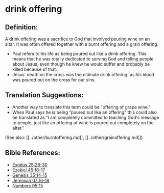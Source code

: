 # drink offering #

## Definition: ##

A drink offering was a sacrifice to God that involved pouring wine on an altar. It was often offered together with a burnt offering and a grain offering.

* Paul refers to his life as being poured out like a drink offering. This means that he was totally dedicated to serving God and telling people about Jesus, even though he knew he would suffer and probably be killed because of that.
* Jesus' death on the cross was the ultimate drink offering, as his blood was poured out on the cross for our sins.

## Translation Suggestions: ##

* Another way to translate this term could be "offering of grape wine."
* When Paul says he is being "poured out like an offering" this could also be translated as "I am completely committed to teaching God's message to people, just like an offering of wine is poured out completely on the altar."

(See also: [[../other/burntoffering.md]], [[../other/grainoffering.md]])

## Bible References: ##

* [Exodus 25:28-30](en/tn/exo/help/25/28)
* [Ezekiel 45:16-17](en/tn/ezk/help/45/16)
* [Genesis 35:14-15](en/tn/gen/help/35/14)
* [Jeremiah 07:16-18](en/tn/jer/help/07/16)
* [Numbers 05:15](en/tn/num/help/05/15)